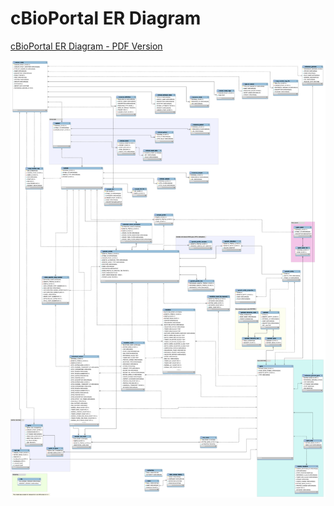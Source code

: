 # cBioPortal ER Diagram
[cBioPortal ER Diagram - PDF Version](https://github.com/cBioPortal/cbioportal/blob/master/src/main/resources/db-scripts/cbioportal-er-diagram.pdf)

![cBioPortal ER Diagram](https://raw.githubusercontent.com/cBioPortal/cbioportal/master/src/main/resources/db-scripts/cbioportal-er-diagram.png)
